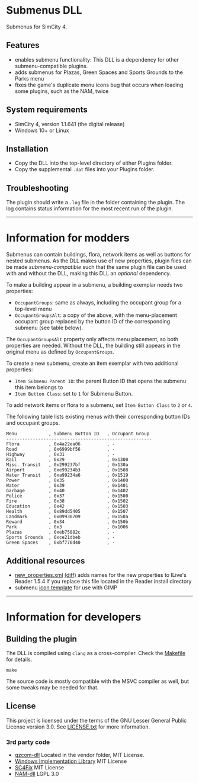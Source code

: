 # Submenus DLL

Submenus for SimCity 4.

## Features

- enables submenu functionality: This DLL is a dependency for other submenu-compatible plugins.
- adds submenus for Plazas, Green Spaces and Sports Grounds to the Parks menu
- fixes the game's duplicate menu icons bug that occurs when loading some plugins, such as the NAM, twice

## System requirements

- SimCity 4, version 1.1.641 (the digital release)
- Windows 10+ or Linux

## Installation

- Copy the DLL into the top-level directory of either Plugins folder.
- Copy the supplemental `.dat` files into your Plugins folder.

## Troubleshooting

The plugin should write a `.log` file in the folder containing the plugin.
The log contains status information for the most recent run of the plugin.

------------------------------------------------------------
# Information for modders

Submenus can contain buildings, flora, network items as well as buttons for nested submenus.
As the DLL makes use of new properties, plugin files can be made *submenu-compatible*
such that the same plugin file can be used with and without the DLL, making this DLL an *optional* dependency.

To make a building appear in a submenu, a building exemplar needs two properties:
- `OccupantGroups`: same as always, including the occupant group for a top-level menu
- `OccupantGroupsAlt`: a copy of the above, with the menu-placement occupant group replaced
  by the button ID of the corresponding submenu (see table below).

The `OccupantGroupsAlt` property only affects menu placement, so both properties are needed.
Without the DLL, the building still appears in the original menu as defined by `OccupantGroups`.

To create a new submenu, create an item exemplar with two additional properties:
- `Item Submenu Parent ID`: the parent Button ID that opens the submenu this item belongs to
- `Item Button Class`: set to `1` for Submenu Button.

To add network items or flora to a submenu, set `Item Button Class` to `2` or `4`.

The following table lists existing menus with their corresponding button IDs and occupant groups.

    Menu            , Submenu Button ID   , Occupant Group
    -------------------------------------------------------
    Flora           , 0x4a22ea06          , -
    Road            , 0x6999bf56          , -
    Highway         , 0x31                , -
    Rail            , 0x29                , 0x1300
    Misc. Transit   , 0x299237bf          , 0x130a
    Airport         , 0xe99234b3          , 0x1508
    Water Transit   , 0xa99234a6          , 0x1519
    Power           , 0x35                , 0x1400
    Water           , 0x39                , 0x1401
    Garbage         , 0x40                , 0x1402
    Police          , 0x37                , 0x1500
    Fire            , 0x38                , 0x1502
    Education       , 0x42                , 0x1503
    Health          , 0x89dd5405          , 0x1507
    Landmark        , 0x09930709          , 0x150a
    Reward          , 0x34                , 0x150b
    Park            , 0x3                 , 0x1006
    Plazas          , 0xeb75882c          , -
    Sports Grounds  , 0xce21dbeb          , -
    Green Spaces    , 0xbf776d40          , -

## Additional resources

- [new_properties.xml](https://github.com/memo33/submenus-dll/blob/main/vendor/new_properties.xml) [(diff)](https://github.com/memo33/submenus-dll/compare/2e0caee0278d5f4106eca76b797ed323505eef3e..HEAD#diff-95420378434ddd70a81640150126a3fc1e232bf860080961df62d888a2cc4d8b)
  adds names for the new properties to ILive's Reader 1.5.4 if you replace this file located in the Reader install directory
- submenu [icon template](https://github.com/memo33/submenus-dll/releases/tag/1.0.0) for use with GIMP

------------------------------------------------------------
# Information for developers

## Building the plugin

The DLL is compiled using `clang` as a cross-compiler.
Check the [Makefile](Makefile) for details.
```
make
```
The source code is mostly compatible with the MSVC compiler as well, but some tweaks may be needed for that.

## License

This project is licensed under the terms of the GNU Lesser General Public License version 3.0.
See [LICENSE.txt](LICENSE.txt) for more information.

### 3rd party code

- [gzcom-dll](https://github.com/nsgomez/gzcom-dll/tree/master) Located in the vendor folder, MIT License.
- [Windows Implementation Library](https://github.com/microsoft/wil) MIT License
- [SC4Fix](https://github.com/nsgomez/sc4fix) MIT License
- [NAM-dll](https://github.com/NAMTeam/nam-dll) LGPL 3.0
